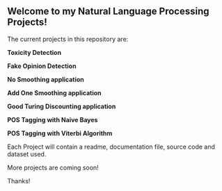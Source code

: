 ## Welcome to my Natural Language Processing Projects!

The current projects in this repository are:

**Toxicity Detection**

**Fake Opinion Detection**

**No Smoothing application**

**Add One Smoothing application**

**Good Turing Discounting application**

**POS Tagging with Naive Bayes**

**POS Tagging with Viterbi Algorithm**

Each Project will contain a readme, documentation file, source code and dataset used.

More projects are coming soon!

Thanks!
